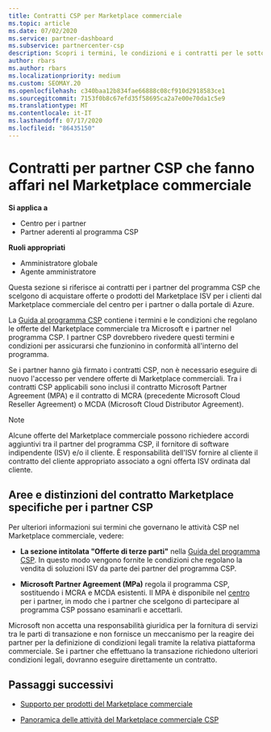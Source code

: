```yaml
---
title: Contratti CSP per Marketplace commerciale
ms.topic: article
ms.date: 07/02/2020
ms.service: partner-dashboard
ms.subservice: partnercenter-csp
description: Scopri i termini, le condizioni e i contratti per le sottoscrizioni di prodotti ISV di terze parti acquistati da partner CSP nel Marketplace commerciale.
author: rbars
ms.author: rbars
ms.localizationpriority: medium
ms.custom: SEOMAY.20
ms.openlocfilehash: c340baa12b834fae66888c08cf910d2918583ce1
ms.sourcegitcommit: 7153f0b8c67efd35f58695ca2a7e00e70da1c5e9
ms.translationtype: MT
ms.contentlocale: it-IT
ms.lasthandoff: 07/17/2020
ms.locfileid: "86435150"
---
```

# <a name="contracts-for-csp-partners-doing-business-in-the-commercial-marketplace"></a>Contratti per partner CSP che fanno affari nel Marketplace commerciale

**Si applica a**

- Centro per i partner
- Partner aderenti al programma CSP

**Ruoli appropriati**

- Amministratore globale
- Agente amministratore

Questa sezione si riferisce ai contratti per i partner del programma CSP che scelgono di acquistare offerte o prodotti del Marketplace ISV per i clienti dal Marketplace commerciale del centro per i partner o dalla portale di Azure.

La [Guida al programma CSP](https://go.microsoft.com/fwlink/p/?LinkId=617100) contiene i termini e le condizioni che regolano le offerte del Marketplace commerciale tra Microsoft e i partner nel programma CSP. I partner CSP dovrebbero rivedere questi termini e condizioni per assicurarsi che funzionino in conformità all'interno del programma.  

Se i partner hanno già firmato i contratti CSP, non è necessario eseguire di nuovo l'accesso per vendere offerte di Marketplace commerciali. Tra i contratti CSP applicabili sono inclusi il contratto Microsoft Partner Agreement (MPA) e il contratto di MCRA (precedente Microsoft Cloud Reseller Agreement) o MCDA (Microsoft Cloud Distributor Agreement).

>[!NOTE]
> Alcune offerte del Marketplace commerciale possono richiedere accordi aggiuntivi tra il partner del programma CSP, il fornitore di software indipendente (ISV) e/o il cliente. È responsabilità dell'ISV fornire al cliente il contratto del cliente appropriato associato a ogni offerta ISV ordinata dal cliente.

## <a name="specific-marketplace-contract-areas-and-distinctions-for-csp-partners"></a>Aree e distinzioni del contratto Marketplace specifiche per i partner CSP

Per ulteriori informazioni sui termini che governano le attività CSP nel Marketplace commerciale, vedere:

- **La sezione intitolata "Offerte di terze parti"** nella [Guida del programma CSP](https://go.microsoft.com/fwlink/p/?LinkId=617100). In questo modo vengono fornite le condizioni che regolano la vendita di soluzioni ISV da parte dei partner del programma CSP.

- **Microsoft Partner Agreement (MPa)** regola il programma CSP, sostituendo i MCRA e MCDA esistenti. Il MPA è disponibile nel [centro](https://partner.microsoft.com/pcv/dashboard/overview) per i partner, in modo che i partner che scelgono di partecipare al programma CSP possano esaminarli e accettarli.
  
Microsoft non accetta una responsabilità giuridica per la fornitura di servizi tra le parti di transazione e non fornisce un meccanismo per la reagire dei partner per la definizione di condizioni legali tramite la relativa piattaforma commerciale. Se i partner che effettuano la transazione richiedono ulteriori condizioni legali, dovranno eseguire direttamente un contratto.

## <a name="next-steps"></a>Passaggi successivi

- [Supporto per prodotti del Marketplace commerciale](csp-commercial-marketplace-support.md)

- [Panoramica delle attività del Marketplace commerciale CSP](csp-commercial-marketplace-overview.md)
